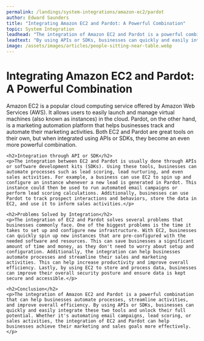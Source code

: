 ```yaml
---
permalink: /landings/system-integrations/amazon-ec2/pardot
author: Edward Saunders
title: "Integrating Amazon EC2 and Pardot: A Powerful Combination"
topic: System Integration
leadhead: "The integration of Amazon EC2 and Pardot is a powerful combination that can help businesses automate processes, streamline activities, and improve overall efficiency"
leadtext: "By using APIs or SDKs, businesses can quickly and easily integrate these two tools and unlock their full potential. Whether it's automating email campaigns, lead scoring, or sales activities, the integration of EC2 and Pardot can help businesses achieve their marketing and sales goals more effectively."
image: /assets/images/articles/people-sitting-near-table.webp
---
```

<div class="arttext">	<h1>Integrating Amazon EC2 and Pardot: A Powerful Combination</h1>
	<p>Amazon EC2 is a popular cloud computing service offered by Amazon Web Services (AWS). It allows users to easily launch and manage virtual machines (also known as instances) in the cloud. Pardot, on the other hand, is a marketing automation platform that helps businesses track and automate their marketing activities. Both EC2 and Pardot are great tools on their own, but when integrated using APIs or SDKs, they become an even more powerful combination.</p>
	
	<h2>Integration through API or SDK</h2>
	<p>The integration between EC2 and Pardot is usually done through APIs or software development kits (SDKs). Using these tools, businesses can automate processes such as lead scoring, lead nurturing, and even sales activities. For example, a business can use EC2 to spin up and configure an instance whenever a new lead is generated in Pardot. This instance could then be used to run automated email campaigns or perform lead scoring calculations. Additionally, businesses can use Pardot to track prospect interactions and behaviors, store the data in EC2, and use it to inform sales activities.</p>

	<h2>Problems Solved by Integration</h2>
	<p>The integration of EC2 and Pardot solves several problems that businesses commonly face. One of the biggest problems is the time it takes to set up and configure new infrastructure. With EC2, businesses can quickly spin up new instances that are pre-configured with the needed software and resources. This can save businesses a significant amount of time and money, as they don't need to worry about setup and configuration. Additionally, the integration can help businesses automate processes and streamline their sales and marketing activities. This can help increase productivity and improve overall efficiency. Lastly, by using EC2 to store and process data, businesses can improve their overall security posture and ensure data is kept secure and accessible.</p>

	<h2>Conclusion</h2>
	<p>The integration of Amazon EC2 and Pardot is a powerful combination that can help businesses automate processes, streamline activities, and improve overall efficiency. By using APIs or SDKs, businesses can quickly and easily integrate these two tools and unlock their full potential. Whether it's automating email campaigns, lead scoring, or sales activities, the integration of EC2 and Pardot can help businesses achieve their marketing and sales goals more effectively.</p>
</div>